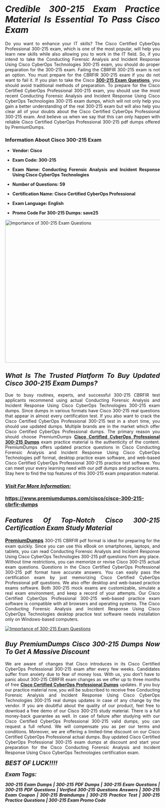 <h1 style="text-align: justify;"><strong><em>Credible 300-215 Exam Practice Material Is Essential To Pass Cisco Exam</em></strong></h1>

<p style="text-align: justify;">Do you want to enhance your IT skills? The Cisco Certified CyberOps Professional 300-215 exam, which is one of the most popular, will help you learn new skills while also allowing you to work in the IT field. So, if you intend to take the Conducting Forensic Analysis and Incident Response Using Cisco CyberOps Technologies 300-215 exam, you should do proper preparation for the 300-215 exam. Failing the CBRFIR 300-215 exam is not an option. You must prepare for the CBRFIR 300-215 exam if you do not want to fail it. If you plan to take the Cisco <strong><a href="https://www.premiumdumps.com/cisco/cisco-300-215-cbrfir-dumps">300-215 Exam Questions</a></strong>, you should avoid traditional methods of preparation. To prepare for the Cisco Certified CyberOps Professional 300-215 exam, you should use the most recent Conducting Forensic Analysis and Incident Response Using Cisco CyberOps Technologies 300-215 exam dumps, which will not only help you gain a better understanding of the real 300-215 exam but will also help you clear all of your doubts about the Cisco Certified CyberOps Professional 300-215 exam. And believe us when we say that this can only happen with reliable Cisco Certified CyberOps Professional 300-215 pdf dumps offered by PremiumDumps.</p>

<h3 style="text-align: justify;"><strong>Information About Cisco 300-215 Exam</strong></h3>

<ul>
	<li>
	<p style="text-align: justify;"><b>Vendor: Cisco</b></p>
	</li>
	<li>
	<p style="text-align: justify;"><b>Exam Code: 300-215</b></p>
	</li>
	<li>
	<p style="text-align: justify;"><b>Exam Name: Conducting Forensic Analysis and Incident Response Using Cisco CyberOps Technologies</b></p>
	</li>
	<li>
	<p style="text-align: justify;"><b>Number of Questions: 59</b></p>
	</li>
	<li>
	<p style="text-align: justify;"><b>Certification Name: Cisco Certified CyberOps Professional</b></p>
	</li>
	<li>
	<p style="text-align: justify;"><b>Exam Language: English</b></p>
	</li>
	<li>
	<p style="text-align: justify;"><b>Promo Code For 300-215 Dumps: save25</b></p>
	</li>
</ul>

<p style="text-align: justify;"><a href="https://www.premiumdumps.com/cisco/cisco-300-215-cbrfir-dumps"><img alt="Importance of 300-215 Exam Questions" src="https://i.imgur.com/P39uA2n.jpg" style="width: 700px; height: 465px;" /></a></p>

<h2 style="text-align: justify;"><strong><em>What Is The Trusted Platform To Buy Updated Cisco 300-215 Exam Dumps?</em></strong></h2>

<p style="text-align: justify;">Due to busy routines, experts, and successful 300-215 CBRFIR test applicants recommend using actual Conducting Forensic Analysis and Incident Response Using Cisco CyberOps Technologies 300-215 exam dumps. Since dumps in various formats have Cisco 300-215 real questions that appear in almost every certification test. If you also want to crack the Cisco Certified CyberOps Professional 300-215 test in a short time, you should use updated dumps. Multiple brands are in the market which offer Cisco Certified CyberOps Professional dumps. The primary reason you should choose PremiumDumps <a href="https://www.premiumdumps.com/cisco/cisco-300-215-cbrfir-dumps"><strong>Cisco Certified CyberOps Professional 300-215 Dumps</strong></a> exam practice material is the authenticity of the content. PremiumDumps offers updated practice questions in Cisco Conducting Forensic Analysis and Incident Response Using Cisco CyberOps Technologies pdf format, desktop practice exam software, and web-based Cisco Certified CyberOps Professional 300-215 practice test software. You can meet your every learning need with our pdf dumps and practice exams. Stay here to find the top features of this 300-215 exam preparation material.</p>

<h3 style="text-align: justify;"><strong><u><i>Visit For More Information:</i></u><br />
<br />
<a href="https://www.premiumdumps.com/cisco/cisco-300-215-cbrfir-dumps">https://www.premiumdumps.com/cisco/cisco-300-215-cbrfir-dumps</a></strong></h3>

<h2 style="text-align: justify;"><strong><em>Features Of Top-Notch Cisco 300-215 Certification Exam Study Material</em></strong></h2>

<p style="text-align: justify;"><span style="font-size:16px;"><strong><a href="https://www.premiumdumps.com/">PremiumDumps</a></strong></span> 300-215 CBRFIR pdf format is ideal for preparing for the exam quickly. Since you can use this eBook on smartphones, laptops, and tablets, you can read Conducting Forensic Analysis and Incident Response Using Cisco CyberOps Technologies 300-215 pdf questions from any place. Without time restrictions, you can memorize or revise Cisco 300-215 actual exam questions. Questions in the Cisco Certified CyberOps Professional 300-215 pdf format have accurate answers. You can easily pass the certification exam by just memorizing Cisco Certified CyberOps Professional pdf questions. We also offer desktop and web-based practice exams software. Both 300-215 mock exams are customizable, simulate a real exam environment, and keep a record of your attempts. Our Cisco Certified CyberOps Professional 300-215 web-based practice exam software is compatible with all browsers and operating systems. The Cisco Conducting Forensic Analysis and Incident Response Using Cisco CyberOps Technologies desktop practice test software needs installation only on Windows-based computers.</p>

<p style="text-align: justify;"><a href="https://www.premiumdumps.com/cisco/cisco-300-215-cbrfir-dumps"><img alt="Importance of 300-215 Exam Questions" src="https://i.imgur.com/2KPb8yb.jpg" /></a></p>

<h2 style="text-align: justify;"><strong><em>Buy PremiumDumps Cisco 300-215 Dumps Now To Get A Massive Discount</em></strong></h2>

<p style="text-align: justify;">We are aware of changes that Cisco introduces in its Cisco Certified CyberOps Professional 300-215 exam after every few weeks. Candidates suffer from anxiety due to fear of money loss. With us, you don’t have to panic about 300-215 CBRFIR exam changes as we offer up to three months of free <strong><a href="https://www.premiumdumps.com/cisco/cisco-certified-cyberops-professional-dumps">Cisco Certified CyberOps Professional Dumps</a></strong> updates. If you buy our practice material now, you will be subscribed to receive free Conducting Forensic Analysis and Incident Response Using Cisco CyberOps Technologies 300-215 real dumps updates in case of any change by the vendor. If you are doubtful about the quality of our product, feel free to download a free demo of our Cisco 300-215 study material. There is a full money-back guarantee as well. In case of failure after studying with our Cisco Certified CyberOps Professional 300-215 valid dumps, you can request a full refund. We will compensate you as per our terms and conditions. Moreover, we are offering a limited-time discount on our Cisco Certified CyberOps Professional actual dumps. Buy updated Cisco Certified CyberOps Professional 300-215 exam dumps at discount and start your preparation for the Cisco Conducting Forensic Analysis and Incident Response Using Cisco CyberOps Technologies certification exam.</p>

<p style="text-align: justify;"><em><span style="font-size:20px;"><strong>BEST OF LUCK!!!!</strong></span></em></p>

<p style="text-align: justify;"><span style="font-size:18px;"><strong><em>Exam Tags:</em></strong></span><span style="font-size:20px;"><strong><em> </em></strong></span></p>

<p style="text-align: justify;"><span style="font-size:14px;"><strong><em>300-215 Exam Dumps | 300-215 PDF Dumps | 300-215 Exam Questions | 300-215 PDF Questions | Verified 300-215 Questions Answers | 300-215 Exam Coupon | 300-215 Braindumps | 300-215 Practice Test | 300-215 Practice Questions | 300-215 Exam Promo Code</em></strong></span></p>
